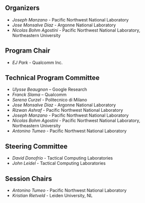 ## Organizers

* *Joseph Manzano* - Pacific Northwest National Laboratory
* *Jose Monsalve Diaz* - Argonne National Laboratory
* *Nicolas Bohm Agostini* - Pacific Northwest National Laboratory, Northeastern University

## Program Chair

* *EJ Park* - Qualcomm Inc.

## Technical Program Committee

* *Ulysse Beaugnon* – Google Research
* *Franck Slama* – Qualcomm
* *Serena Curzel* - Politecnico di Milano
* *Jose Monsalve Diaz* - Argonne National Laboratory
* *Rizwan Ashraf* - Pacific Northwest National Laboratory
* *Joseph Manzano* - Pacific Northwest National Laboratory
* *Nicolas Bohm Agostini* - Pacific Northwest National Laboratory, Northeastern University
* *Antonino Tumeo* - Pacific Northwest National Laboratory

## Steering Committee

* *David Donofrio* - Tactical Computing Laboratories
* *John Leidel* - Tactical Computing Laboratories

## Session Chairs

* *Antonino Tumeo* - Pacific Northwest National Laboratory
* *Kristian Rietveld* - Leiden University, NL